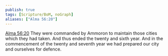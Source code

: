 ```yaml
---
publish: true
tags: [Scripture/BoM, noGraph]
aliases: ["Alma 56:20"]
---
```

[Alma 56:20](https://churchofjesuschrist.org/study/scriptures/bofm/alma/56?lang=eng&id=p20#p20) They were commanded by Ammoron to maintain those cities which they had taken. And thus ended the twenty and sixth year. And in the commencement of the twenty and seventh year we had prepared our city and ourselves for defence.
